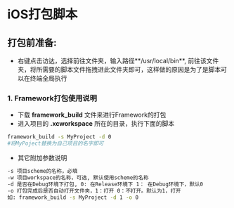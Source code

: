 # iOS打包脚本
## 打包前准备:
- 右键点击访达，选择前往文件夹，输入路径**/usr/local/bin**, 前往该文件夹，将所需要的脚本文件拖拽进此文件夹即可，这样做的原因是为了是脚本可以在终端全局执行
### 1. Framework打包使用说明
- 下载 **framework_build** 文件来进行Framework的打包
- 进入项目的 **.xcworkspace** 所在的目录，执行下面的脚本
``` .bash
framework_build -s MyProject -d 0
#将MyPoject替换为自己项目的名字即可
```
- 其它附加参数说明
``` .bash
-s 项目scheme的名称，必填
-w 项目workspace的名称，可选, 默认使用scheme的名称
-d 是否在Debug环境下打包, 0: 在Release环境下 1： 在Debug环境下，默认0
-o 打包完成后是否自动打开文件夹，1：打开 0：不打开。默认为1，打开
如: framework_build -s MyProject -d 1 -o 0
```

